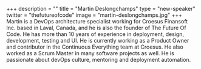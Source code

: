 +++
description = ""
title = "Martin Deslongchamps"
type = "new-speaker"
twitter = "thefutureofcode"
image = "martin-deslongchamps.jpg"
+++
Martin is a DevOps architecture specialist working for Croesus Finansoft Inc. based in Laval, Canada, and he is also the founder of The Future Of Code. He has more than 10 years of experience in deployment, design, development, testing and UI. He is currently working as a Product Owner and contributor in the Continuous Everything team at Croesus. He also worked as a Scrum Master in many software projects as well. He is passionate about devOps culture, mentoring and deployment automation.